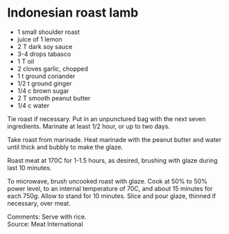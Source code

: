 # Indonesian roast lamb

* 1 small shoulder roast
* juice of 1 lemon
* 2 T dark soy sauce
* 3-4 drops tabasco
* 1 T oil
* 2 cloves garlic, chopped
* 1 t ground coriander
* 1/2 t ground ginger
* 1/4 c brown sugar
* 2 T smooth peanut butter
* 1/4 c water

Tie roast if necessary.  Put in an unpunctured bag with the next seven ingredients.  Marinate at least 1/2 hour, or up to two days. 

Take roast from marinade.  Heat marinade with the peanut butter and water until thick and bubbly to make the glaze.

Roast meat at 170C for 1-1.5 hours, as desired, brushing with glaze during last 10 minutes.  

To microwave, brush uncooked roast with glaze.  Cook at 50% to 50% power level, to an internal temperature of 70C, and about 15 minutes for each 750g.  Allow to stand for 10 minutes.  Slice and pour glaze, thinned if necessary, over meat.


Comments: Serve with rice.  
Source: Meat International

